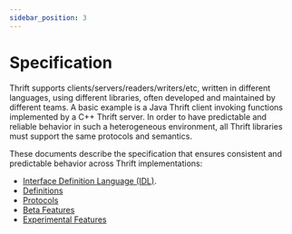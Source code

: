 ```yaml
---
sidebar_position: 3
---
```


# Specification

Thrift supports clients/servers/readers/writers/etc, written in different languages, using different libraries, often developed and maintained by different teams. A basic example is a Java Thrift client invoking functions implemented by a C++ Thrift server. In order to have predictable and reliable behavior in such a heterogeneous environment, all Thrift libraries must support the same protocols and semantics.

These documents describe the specification that ensures consistent and predictable behavior across Thrift implementations:

- [Interface Definition Language (IDL)](idl.md).
- [Definitions](definition/index.md)
- [Protocols](protocol/index.md)
- [Beta Features](beta/index.md)
- [Experimental Features](experimental/index.md)
